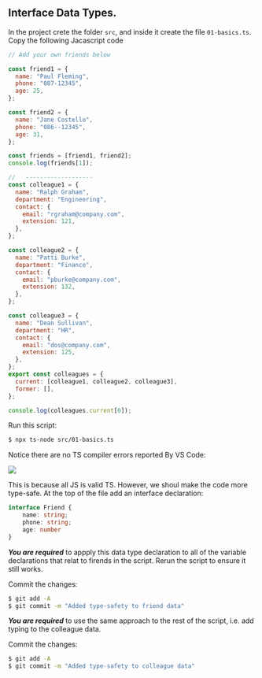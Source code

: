 ## Interface Data Types.

In the project crete the folder `src`, and inside it create the file `01-basics.ts`. Copy the following Jacascript code

~~~js
// Add your own friends below

const friend1 = {
  name: "Paul Fleming",
  phone: "087-12345",
  age: 25,
};

const friend2 = {
  name: "Jane Costello",
  phone: "086--12345",
  age: 31,
};

const friends = [friend1, friend2];
console.log(friends[1]);

//   -------------------
const colleague1 = {
  name: "Ralph Graham",
  department: "Engineering",
  contact: {
    email: "rgraham@company.com",
    extension: 121,
  },
};

const colleague2 = {
  name: "Patti Burke",
  department: "Finance",
  contact: {
    email: "pburke@company.com",
    extension: 132,
  },
};

const colleague3 = {
  name: "Dean Sullivan",
  department: "HR",
  contact: {
    email: "dos@company.com",
    extension: 125,
  },
};
export const colleagues = {
  current: [colleague1, colleague2, colleague3],
  former: [],
};

console.log(colleagues.current[0]);
~~~

Run this script:
~~~bash
$ npx ts-node src/01-basics.ts
~~~ 
Notice there are no TS compiler errors reported By VS Code:

![][noprob] 

This is because all JS is valid TS. However, we shoul make the code more type-safe. At the top of the file add an interface declaration:
~~~ts
interface Friend {
    name: string;
    phone: string;
    age: number
}
~~~

___You are required___ to appply this data type declaration to all of the variable declarations that relat to firends in the script. Rerun the script to ensure it still works.

Commit the changes:
~~~bash
$ git add -A
$ git commit -m "Added type-safety to friend data"
~~~

___You are required___ to use the same approach to the rest of the script, i.e. add typing to the colleague data. 

Commit the changes:
~~~bash
$ git add -A
$ git commit -m "Added type-safety to colleague data"
~~~



[noprob]: ./img/noprob.png
